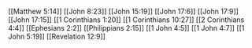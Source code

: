[[Matthew 5:14]]
[[John 8:23]]
[[John 15:19]]
[[John 17:6]]
[[John 17:9]]
[[John 17:15]]
[[1 Corinthians 1:20]]
[[1 Corinthians 10:27]]
[[2 Corinthians 4:4]]
[[Ephesians 2:2]]
[[Philippians 2:15]]
[[1 John 4:5]]
[[1 John 4:7]]
[[1 John 5:19]]
[[Revelation 12:9]]

